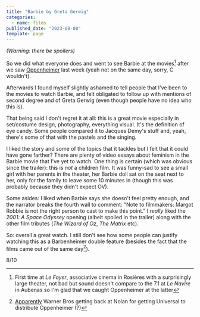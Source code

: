 ```yaml
---
title: "Barbie by Greta Gerwig"
categories:
  - name: films
published_date: "2023-08-08"
template: page
---
```


_(Warning: there be spoilers)_

So we did what everyone does and went to see Barbie at the movies[^1] after we saw [Oppenheimer](/notes/oppenheimer-by-christopher-nolan/) last week (yeah not on the same day, sorry, C wouldn't).

Afterwards I found myself slightly ashamed to tell people that I've been to the movies to watch Barbie, and felt obligated to follow up with mentions of second degree and of Greta Gerwig (even though people have no idea who this is).

That being said I don't regret it at all: this is a great movie especially in set/costume design, photography, everything visual. It's the definition of eye candy. Some people compared it to Jacques Demy's stuff and, yeah, there's some of that with the pastels and the singing.

I liked the story and some of the topics that it tackles but I felt that it could have gone farther? There are plenty of video essays about feminism in the Barbie movie that I've yet to watch. One thing is certain (which was obvious since the trailer): this is _not_ a children film. It was funny-sad to see a small girl with her parents in the theater, her Barbie doll sat on the seat next to her, only for the family to leave some 10 minutes in (though this was probably because they didn't expect OV).

Some asides: I liked when Barbie says she doesn't feel pretty enough, and the narrator breaks the fourth wall to comment: "Note to filmmakers: Margot Robbie is not the right person to cast to make this point." I _really_ liked the _2001: A Space Odyssey_ opening (albeit spoiled in the trailer) along with the other film tributes (_The Wizard of Oz_, _The Matrix_ etc).

So: overall a great watch. I still don't see how some people can justify watching this as a Barbenheimer double feature (besides the fact that the films came out of the same day[^2]).

8/10

[^1]: First time at _Le Foyer_, associative cinema in Rosières with a surprisingly large theater, not bad but sound doesn't compare to the 7.1 at _Le Navire_ in Aubenas so I'm glad that we caught Oppenheimer at the latter
[^2]: [Apparently](https://en.wikipedia.org/wiki/Barbenheimer#Release_date_dispute) Warner Bros getting back at Nolan for getting Universal to distribute Oppenheimer (?)
